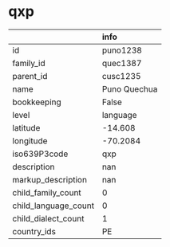 # qxp
|                      | info         |
|:---------------------|:-------------|
| id                   | puno1238     |
| family_id            | quec1387     |
| parent_id            | cusc1235     |
| name                 | Puno Quechua |
| bookkeeping          | False        |
| level                | language     |
| latitude             | -14.608      |
| longitude            | -70.2084     |
| iso639P3code         | qxp          |
| description          | nan          |
| markup_description   | nan          |
| child_family_count   | 0            |
| child_language_count | 0            |
| child_dialect_count  | 1            |
| country_ids          | PE           |